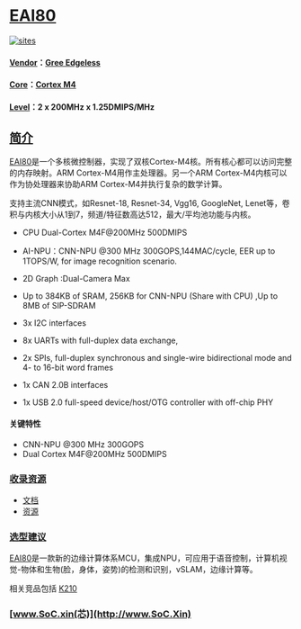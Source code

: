 # [EAI80](https://github.com/SoCXin/EAI80)

[![sites](http://182.61.61.133/link/resources/SoC.png)](http://www.SoC.Xin)

#### [Vendor](https://github.com/SoCXin/Vendor)：[Gree Edgeless](https://github.com/SoCXin/Gree)
#### [Core](https://github.com/SoCXin/Cortex)：[Cortex M4](https://github.com/SoCXin/CM4)
#### [Level](https://github.com/SoCXin/Level)：2 x 200MHz x 1.25DMIPS/MHz

## [简介](https://github.com/SoCXin/EAI80/wiki)

[EAI80](https://github.com/SoCXin/EAI80)是一个多核微控制器，实现了双核Cortex-M4核。所有核心都可以访问完整的内存映射。ARM Cortex-M4用作主处理器。另一个ARM Cortex-M4内核可以作为协处理器来协助ARM Cortex-M4并执行复杂的数学计算。

支持主流CNN模式，如Resnet-18, Resnet-34, Vgg16, GoogleNet, Lenet等，卷积与内核大小从1到7，频道/特征数高达512，最大/平均池功能与内核。

* CPU Dual-Cortex M4F@200MHz 500DMIPS
* AI-NPU：CNN-NPU @300 MHz 300GOPS,144MAC/cycle, EER up to 1TOPS/W, for image recognition scenario.
* 2D Graph :Dual-Camera Max
* Up to 384KB of SRAM, 256KB for CNN-NPU (Share with CPU) ,Up to 8MB of SIP-SDRAM

* 3x I2C interfaces
* 8x UARTs with full-duplex data exchange,
* 2x SPIs, full-duplex synchronous and single-wire bidirectional mode and 4- to 16-bit word frames
* 1x CAN 2.0B interfaces
* 1x USB 2.0 full-speed device/host/OTG controller with off-chip PHY

#### 关键特性

* CNN-NPU @300 MHz 300GOPS
* Dual Cortex M4F@200MHz 500DMIPS


### [收录资源](https://github.com/SoCXin/EAI80)

* [文档](docs/)
* [资源](src/)

### [选型建议](https://github.com/SoCXin)

[EAI80](https://github.com/SoCXin/EAI80)是一款新的边缘计算体系MCU，集成NPU，可应用于语音控制，计算机视觉-物体和生物(脸，身体，姿势)的检测和识别，vSLAM，边缘计算等。

相关竞品包括 [K210](https://github.com/SoCXin/K210)

###  [www.SoC.xin(芯)](http://www.SoC.Xin)

